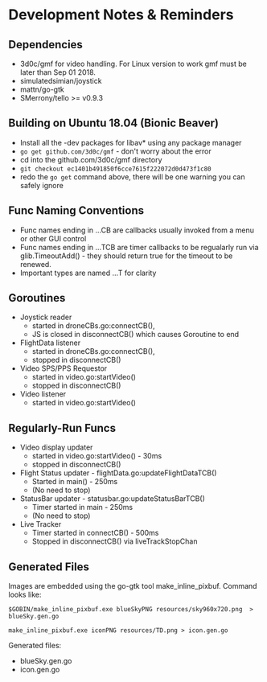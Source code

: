 # Development Notes & Reminders
## Dependencies
* 3d0c/gmf for video handling. For Linux version to work gmf must be later than Sep 01 2018.
* simulatedsimian/joystick
* mattn/go-gtk
* SMerrony/tello >= v0.9.3

## Building on Ubuntu 18.04 (Bionic Beaver)
* Install all the -dev packages for libav* using any package manager
* `go get github.com/3d0c/gmf` - don't worry about the error
* cd into the github.com/3d0c/gmf directory
* `git checkout ec1401b491850f6cce7615f222072d0d473f1c80`
* redo the `go get` command above, there will be one warning you can safely ignore
  
## Func Naming Conventions
* Func names ending in ...CB are callbacks usually invoked from a menu or other GUI control
* Func names ending in ...TCB are timer callbacks to be regualarly run  via glib.TimeoutAdd() - they should return true for the timeout to be renewed.
* Important types are named ...T for clarity

## Goroutines
* Joystick reader 
  * started in droneCBs.go:connectCB(),
  * JS is closed in disconnectCB() which causes Goroutine to end
* FlightData listener 
  * started in droneCBs.go:connectCB(), 
  * stopped in disconnectCB()
* Video SPS/PPS Requestor 
  * started in video.go:startVideo()
  * stopped in disconnectCB()
* Video listener 
  * started in video.go:startVideo()

## Regularly-Run Funcs
* Video display updater
  * started in video.go:startVideo() - 30ms
  * stopped in disconnectCB()
* Flight Status updater - flightData.go:updateFlightDataTCB()
  * Started in main() - 250ms
  * (No need to stop)
* StatusBar updater - statusbar.go:updateStatusBarTCB()
  * Timer started in main - 250ms
  * (No need to stop)
* Live Tracker
  * Timer started in connectCB() - 500ms
  * Stopped in disconnectCB() via liveTrackStopChan

## Generated Files
Images are embedded using the go-gtk tool make_inline_pixbuf.  Command looks like:

`$GOBIN/make_inline_pixbuf.exe blueSkyPNG resources/sky960x720.png  > blueSky.gen.go`

 `make_inline_pixbuf.exe iconPNG resources/TD.png > icon.gen.go`

Generated files:
* blueSky.gen.go
* icon.gen.go
  